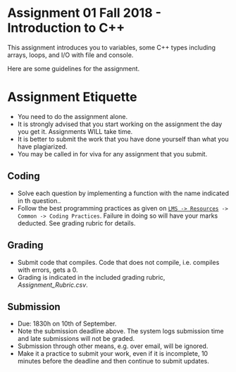 # Assignment 01 Fall 2018 - Introduction to C++

This assignment introduces you to variables, some C++ types including arrays, loops, and I/O with file and console.

Here are some guidelines for the assignment.

# Assignment Etiquette
- You need to do the assignment alone.
- It is strongly advised that you start working on the assignment the day you get it. Assignments WILL take time.
- It is better to submit the work that you have done yourself than what you have plagiarized.
- You may be called in for viva for any assignment that you submit.

## Coding
- Solve each question by implementing a function with the name indicated in th question..
- Follow the best programming practices as given on [`LMS -> Resources`](https://lms.habib.edu.pk/portal/site/684809f6-2cec-479c-8910-2f0b77a8793c/page/dccf5cb0-6a79-4411-ba15-ba6a63a507ea)` -> Common -> Coding Practices`. Failure in doing so will have your marks deducted. See grading rubric for details.

## Grading
- Submit code that compiles. Code that does not compile, i.e. compiles with errors, gets a 0.
- Grading is indicated in the included grading rubric, _Assignment_Rubric.csv_.

## Submission
- Due: 1830h on 10th of September.
- Note the submission deadline above. The system logs submission time and late submissions will not be graded.
- Submission through other means, e.g. over email, will be ignored.
- Make it a practice to submit your work, even if it is incomplete, 10 minutes before the deadline and then continue to submit updates.

